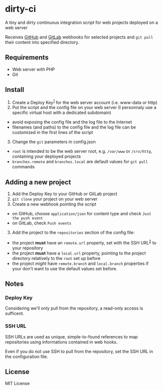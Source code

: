 # dirty-ci

A tiny and dirty continuous integration script for web projects deployed on a web server

Receives [GitHub](https://github.com) and [GitLab](https://gitlab.com) webhooks for selected projects and `git pull` their content into specified directory.

## Requirements

* Web server with PHP
* Git

## Install

1. Create a Deploy Key<sup>[1](#deploy-key)</sup> for the web server account (i.e. www-data or http)
2. Put the script and the config file on your web server (I personnaly use a specific virtual host with a dedicated subdomain)
  - avoid exposing the config file and the log file to the Internet
  - filenames (and paths) to the config file and the log file can be customized in the first lines of the script
3. Change the `git` parameters in config.json
  - `root` is intended to be the web server root, e.g. `/var/www` or `/srv/http`, containing your deployed projects
  - `branches.remote` and `branches.local` are default values for `git pull` commands


## Adding a new project

1. Add the Deploy Key to your GitHub or GitLab project
2. `git clone` your project on your web server
3. Create a new webhook pointing the script
  - on GitHub, choose `application/json` for content type and check `Just the push event`
  - on GitLab, check `Push events`
3. Add the project to the `repositories` section of the config file:
  - the project __must__ have an `remote.url` property, set with the SSH URL<sup>[2](#ssh-key)</sup> to your repository
  - the project __must__ have a `local.url` property, pointing to the project directory relatively to the `root` set up before 
  - the project _might_ have `remote.branch` and `local.branch` properties if your don't want to use the default values set before.

## Notes

### Deploy Key

Considering we'll only pull from the repository, a read-only access is sufficent.

### SSH URL

SSH URLs are used as unique, simple-to-found references to map repositories using informations contained in web hooks.

Even if you do not use SSH to pull from the repository, set the SSH URL in the configuration file.

## License

MIT License

